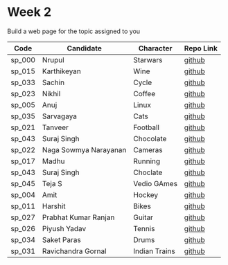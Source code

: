 # Week 2

Build a web page for the topic assigned to you

| Code | Candidate | Character| Repo Link |
| --------- | --------- | ---- | --- |
| sp_000 | Nrupul | Starwars | [github](https://github.com/nrupuld/masai-week-2) |
| sp_015 | Karthikeyan | Wine | [github](https://github.com/karthikeyanranasthala/masai-week-2) |
| sp_033 | Sachin | Cycle | [github](https://github.com/sachinkapalidigi/masai-week-2) |
| sp_023 | Nikhil | Coffee | [github](https://github.com/nikhilgudur/masai-week-2) |
|sp_005  |Anuj    | Linux | [github](https://github.com/choudharyanuj/masai-week-2)|
| sp_035 | Sarvagaya | Cats | [github](https://github.com/sarvagaya/masai-week-2) |
| sp_021 | Tanveer | Football | [github](https://github.com/tanveer86/masai-week-2) |
| sp_043 | Suraj Singh | Chocolate | [github](https://github.com/Suraj10074/masai-week-2/tree/master/masai/week_2) |
| sp_022 | Naga Sowmya Narayanan | Cameras | [github](https://github.com/Naga12031998/masai-week-2/tree/master/masai/week_2) |
| sp_017 | Madhu | Running | [github](https://github.com/Madhu-kum/masai-week-2.git) |
| sp_043 | Suraj Singh | Choclate | [github](https://github.com/Suraj10074/masai-week-2/tree/master/masai/week_2) |
| sp_045 | Teja S | Vedio GAmes | [github](https://github.com/Tejas-AI/masai-project-2) |
| sp_004 | Amit | Hockey | [github](https://github.com/amit036/masai-week-2) |
| sp_011 | Harshit | Bikes | [github](https://github.com/harshit860/masai-week-2) |
| sp_027 | Prabhat Kumar Ranjan | Guitar | [github](https://github.com/PrabhatKrRanjan/masai-week-2) |
| sp_026 | Piyush Yadav         | Tennis | [github](https://github.com/piyush-git/masai-week-2)      |
| sp_034 | Saket Paras        | Drums | [github](https://github.com/SaketParas/masai-week-2)      |
| sp_031 | Ravichandra Gornal | Indian Trains | [github](https://github.com/ravigornal/masai-week-2) |













>>>>>>> 
